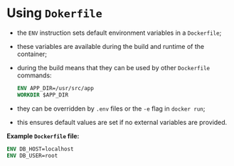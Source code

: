 # Using `Dokerfile`

- the `ENV` instruction sets default environment variables in a `Dockerfile`;
- these variables are available during the build and runtime of the container;
- during the build means that they can be used by other `Dockerfile` commands:

    ```dockerfile
    ENV APP_DIR=/usr/src/app
    WORKDIR $APP_DIR
    ```


- they can be overridden by `.env` files or the `-e` flag in `docker run`;
- this ensures default values are set if no external variables are provided.

**Example `Dockerfile` file:**

```dockerfile
ENV DB_HOST=localhost
ENV DB_USER=root
```
